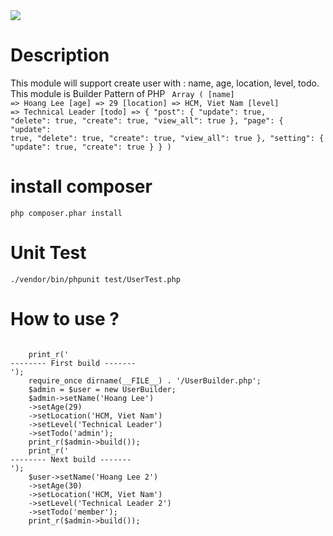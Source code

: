 <a href="https://travis-ci.org/github/steveleetn91/php-user-pattern">
<img src="https://travis-ci.org/steveleetn91/php-user-pattern.svg?branch=master">
</a>

# Description
 This module will support create user with : name, age, location, level, todo. This module is Builder Pattern of PHP
 <code>
     Array ( [name] => Hoang Lee [age] => 29 [location] => HCM, Viet Nam [level] => Technical Leader [todo] => { "post": { "update": true, "delete": true, "create": true, "view_all": true }, "page": { "update": true, "delete": true, "create": true, "view_all": true }, "setting": { "update": true, "create": true } } )
 </code>

# install composer 
<code>php composer.phar install</code>

# Unit Test 

<code>./vendor/bin/phpunit test/UserTest.php</code>

# How to use ? 

<code> 
    print_r('<br/>-------- First build ------- <br/>');
    require_once dirname(__FILE__) . '/UserBuilder.php';
    $admin = $user = new UserBuilder;
    $admin->setName('Hoang Lee')
    ->setAge(29)
    ->setLocation('HCM, Viet Nam')
    ->setLevel('Technical Leader')
    ->setTodo('admin');
    print_r($admin->build());
    print_r('<br/>-------- Next build ------- <br/>');
    $user->setName('Hoang Lee 2')
    ->setAge(30)
    ->setLocation('HCM, Viet Nam')
    ->setLevel('Technical Leader 2')
    ->setTodo('member');
    print_r($admin->build());
    
</code>
